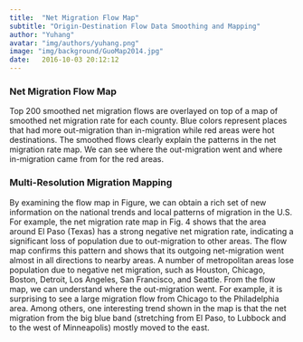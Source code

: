 ```yaml
---
title:  "Net Migration Flow Map"
subtitle: "Origin-Destination Flow Data Smoothing and Mapping"
author: "Yuhang"
avatar: "img/authors/yuhang.png"
image: "img/background/GuoMap2014.jpg"
date:   2016-10-03 20:12:12
---
```


### Net Migration Flow Map
Top 200 smoothed net migration flows are overlayed on top of a map of smoothed net migration rate for each county. Blue colors represent places that had more out-migration than in-migration while red areas were hot destinations. The smoothed flows clearly explain the patterns in the net migration rate map. We can see where the out-migration went and where in-migration came from for the red areas.

### Multi-Resolution Migration Mapping
By examining the flow map in Figure, we can obtain a rich set of new information on the national trends and local patterns of migration in the U.S. For example, the net migration rate map in Fig. 4 shows that the area around El Paso (Texas) has a strong negative net migration rate, indicating a significant loss of population due to out-migration to other areas. The flow map confirms this pattern and shows that its outgoing net-migration went almost in all directions to nearby areas. A number of metropolitan areas lose population due to negative net migration, such as Houston, Chicago, Boston, Detroit, Los Angeles, San Francisco, and Seattle. From the flow map, we can understand where the out-migration went. For example, it is surprising to see a large migration flow from Chicago to the Philadelphia area. Among others, one interesting trend shown in the map is that the net migration from the big blue band (stretching from El Paso, to Lubbock and to the west of Minneapolis) mostly moved to the east.